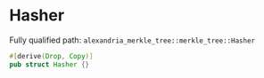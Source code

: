 # Hasher

Fully qualified path: `alexandria_merkle_tree::merkle_tree::Hasher`

```rust
#[derive(Drop, Copy)]
pub struct Hasher {}
```

